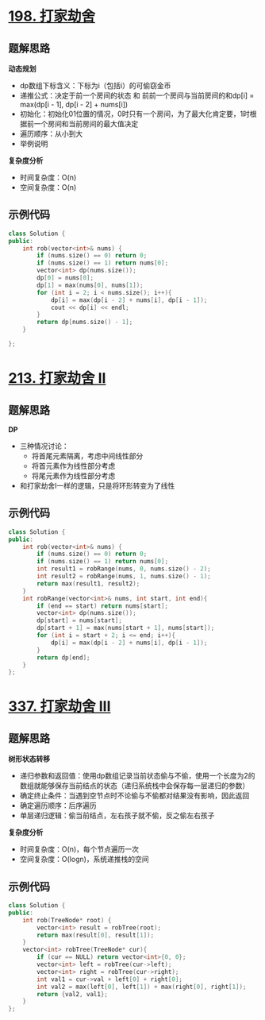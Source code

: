 # [198. 打家劫舍 ](https://leetcode.cn/problems/house-robber/)

## 题解思路

**动态规划**

- dp数组下标含义：下标为i（包括i）的可偷窃金币
- 递推公式：决定于前一个房间的状态 和 前前一个房间与当前房间的和dp[i] = max(dp[i - 1], dp[i - 2] + nums[i])
- 初始化：初始化01位置的情况，0时只有一个房间，为了最大化肯定要，1时根据前一个房间和当前房间的最大值决定
- 遍历顺序：从小到大
- 举例说明

**复杂度分析**

- 时间复杂度：O(n)
- 空间复杂度：O(n)

## 示例代码

```C++
class Solution {
public:
    int rob(vector<int>& nums) {
        if (nums.size() == 0) return 0;
        if (nums.size() == 1) return nums[0];
        vector<int> dp(nums.size());
        dp[0] = nums[0];
        dp[1] = max(nums[0], nums[1]);
        for (int i = 2; i < nums.size(); i++){
            dp[i] = max(dp[i - 2] + nums[i], dp[i - 1]);
            cout << dp[i] << endl;
        }
        return dp[nums.size() - 1];
    }

};
```

# [213. 打家劫舍 II ](https://leetcode.cn/problems/house-robber-ii/)

## 题解思路

**DP**

- 三种情况讨论：
  - 将首尾元素隔离，考虑中间线性部分
  - 将首元素作为线性部分考虑
  - 将尾元素作为线性部分考虑
- 和打家劫舍I一样的逻辑，只是将环形转变为了线性

## 示例代码

```C++
class Solution {
public:
    int rob(vector<int>& nums) {
        if (nums.size() == 0) return 0;
        if (nums.size() == 1) return nums[0];
        int result1 = robRange(nums, 0, nums.size() - 2);
        int result2 = robRange(nums, 1, nums.size() - 1);
        return max(result1, result2);
    }
    int robRange(vector<int>& nums, int start, int end){
        if (end == start) return nums[start];
        vector<int> dp(nums.size());
        dp[start] = nums[start];
        dp[start + 1] = max(nums[start + 1], nums[start]);
        for (int i = start + 2; i <= end; i++){
            dp[i] = max(dp[i - 2] + nums[i], dp[i - 1]);
        }
        return dp[end];
    }
};
```

# [337. 打家劫舍 III](https://leetcode.cn/problems/house-robber-iii/)



## 题解思路

**树形状态转移**

- 递归参数和返回值：使用dp数组记录当前状态偷与不偷，使用一个长度为2的数组就能够保存当前结点的状态（递归系统栈中会保存每一层递归的参数）
- 确定终止条件：当遇到空节点时不论偷与不偷都对结果没有影响，因此返回
- 确定遍历顺序：后序遍历
- 单层递归逻辑：偷当前结点，左右孩子就不偷，反之偷左右孩子

**复杂度分析**

- 时间复杂度：O(n)，每个节点遍历一次
- 空间复杂度：O(logn)，系统递推栈的空间

## 示例代码

```C++
class Solution {
public:
    int rob(TreeNode* root) {
        vector<int> result = robTree(root);
        return max(result[0], result[1]);
    }
    vector<int> robTree(TreeNode* cur){
        if (cur == NULL) return vector<int>{0, 0};
        vector<int> left = robTree(cur->left);
        vector<int> right = robTree(cur->right);
        int val1 = cur->val + left[0] + right[0];
        int val2 = max(left[0], left[1]) + max(right[0], right[1]);
        return {val2, val1};
    }
};
```

